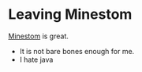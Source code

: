 # Leaving Minestom

[Minestom](https://minestom.net/) is great.

- It is not bare bones enough for me.
- I hate java
